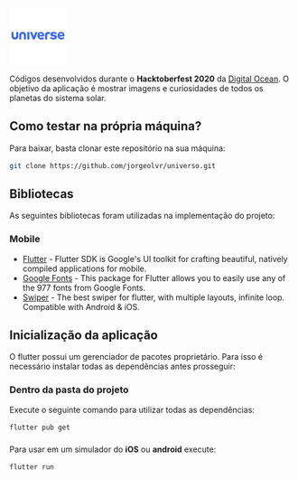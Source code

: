 <p>
  <img src="https://github.com/jorgeolvr/universo/raw/master/assets/universe-logo.png" width="20% height="20%">
</p> 

Códigos desenvolvidos durante o **Hacktoberfest 2020** da [Digital Ocean](https://hacktoberfest.digitalocean.com/). O objetivo da aplicação é mostrar imagens e curiosidades de todos os planetas do sistema solar.

## Como testar na própria máquina?

Para baixar, basta clonar este repositório na sua máquina:

```sh
git clone https://github.com/jorgeolvr/universo.git
```
## Bibliotecas
As seguintes bibliotecas foram utilizadas na implementação do projeto:

### Mobile
- [Flutter](https://www.flutter.dev) - Flutter SDK is Google's UI toolkit for crafting beautiful, natively compiled applications for mobile.
- [Google Fonts](https://pub.dev/packages/google_fonts) - This package for Flutter allows you to easily use any of the 977 fonts from Google Fonts.
- [Swiper](https://pub.dev/packages/flutter_swiper) -  The best swiper for flutter, with multiple layouts, infinite loop. Compatible with Android & iOS.



## Inicialização da aplicação
O flutter possui um gerenciador de pacotes proprietário. Para isso é necessário instalar todas as dependências antes prosseguir:

### Dentro da pasta do projeto
Execute o seguinte comando para utilizar todas as dependências:
```
flutter pub get
```

### 
Para usar em um simulador do **iOS** ou **android** execute:
```
flutter run
```


